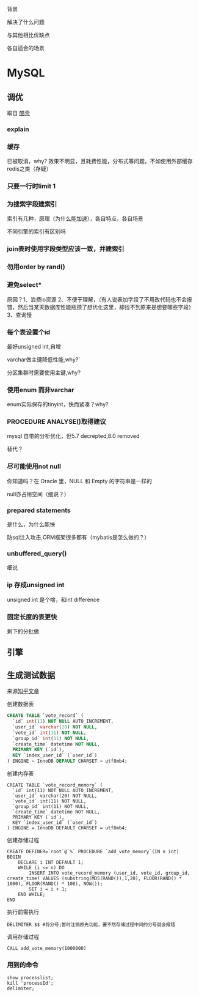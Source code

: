 背景

解决了什么问题

与其他相比优缺点

各自适合的场景

# MySQL

## 调优

取自  [酷壳](https://coolshell.cn/articles/1846.html)

### explain



### 缓存

已被取消，why?	效果不明显，且耗费性能，分布式等问题，不如使用外部缓存redis之类（存疑）

### 只要一行时limit 1

### 为搜索字段建索引

索引有几种，原理（为什么能加速），各自特点，各自场景

不同引擎的索引有区别吗

### join表时使用字段类型应该一致，并建索引

### 勿用order by rand()

### 避免select*

原因？1、浪费io资源 2、不便于理解，（有人说表加字段了不用改代码也不会报错，然后当某天数据库性能瓶颈了想优化这里，却找不到原来是想要哪些字段）3、查询慢

### 每个表设置个id

最好unsigned int,自增

varchar做主键降低性能,why?'

分区集群时需要使用主键,why?

### 使用enum 而非varchar

enum实际保存的tinyint，快而紧凑？why?

###  PROCEDURE ANALYSE()取得建议

mysql 自带的分析优化，但5.7 decrepted,8.0 removed

替代？

### 尽可能使用not null

你知道吗？在 Oracle 里，NULL 和 Empty 的字符串是一样的

null亦占用空间（细说？）

### prepared statements

是什么，为什么能快

防sql注入攻击,ORM框架很多都有（mybatis是怎么做的？）

### unbuffered_query()

细说

### ip 存成unsigned int 

unsigned int 是个啥，和int difference

### 固定长度的表更快



剩下的分批做



## 引擎





## 生成测试数据

来源[知乎文章](https://zhuanlan.zhihu.com/p/85417466)

创建数据表

```sql
CREATE TABLE `vote_record` (
  `id` int(11) NOT NULL AUTO_INCREMENT,
  `user_id` varchar(20) NOT NULL,
  `vote_id` int(11) NOT NULL,
  `group_id` int(11) NOT NULL,
  `create_time` datetime NOT NULL,
  PRIMARY KEY (`id`),
  KEY `index_user_id` (`user_id`)
) ENGINE = InnoDB DEFAULT CHARSET = utf8mb4;
```

创建内存表

```mysql
CREATE TABLE `vote_record_memory` (
  `id` int(11) NOT NULL AUTO_INCREMENT,
  `user_id` varchar(20) NOT NULL,
  `vote_id` int(11) NOT NULL,
  `group_id` int(11) NOT NULL,
  `create_time` datetime NOT NULL,
  PRIMARY KEY (`id`),
  KEY `index_user_id` (`user_id`)
) ENGINE = InnoDB DEFAULT CHARSET = utf8mb4;
```

创建存储过程

```mysql
CREATE DEFINER=`root`@`%` PROCEDURE `add_vote_memory`(IN n int)
BEGIN
    DECLARE i INT DEFAULT 1;
    WHILE (i <= n) DO
        INSERT INTO vote_record_memory (user_id, vote_id, group_id, create_time) VALUES (substring(MD5(RAND()),1,20), FLOOR(RAND() * 1000), FLOOR(RAND() * 100), NOW());
        SET i = i + 1;
    END WHILE;
END
```

执行前需执行

```mysql
DELIMITER $$ #将分号;暂时注销原先功能，要不然存储过程中间的分号就会报错
```

调用存储过程

```mysql
CALL add_vote_memory(1000000) 
```



### 用到的命令

```mysql
show processlist; 
kill 'processId';
delimiter;
```

